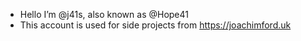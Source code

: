 - Hello I’m @j41s, also known as @Hope41
- This account is used for side projects from https://joachimford.uk
